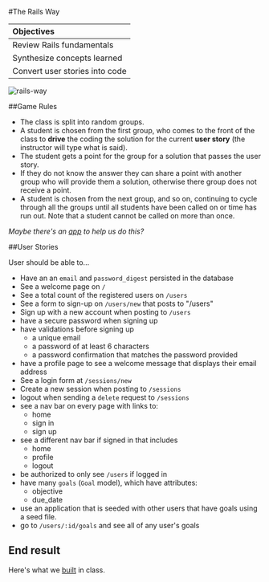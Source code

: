 #The Rails Way

| Objectives |
| :---- |
| Review Rails fundamentals |
| Synthesize concepts learned |
| Convert user stories into code |

![rails-way](http://i.giphy.com/MsvRClUHCl4S4.gif)

##Game Rules

* The class is split into random groups.
* A student is chosen from the first group, who comes to the front of the class to **drive** the coding the solution for the current **user story** (the instructor will type what is said).
* The student gets a point for the group for a solution that passes the user story.
* If they do not know the answer they can share a point with another group who will provide them a solution, otherwise there group does not receive a point.
* A student is chosen from the next group, and so on, continuing to cycle through all the groups until all students have been called on or time has run out. Note that a student cannot be called on more than once.

*Maybe there's an [app](https://github.com/iliastsangaris/random-groups) to help us do this?*


##User Stories

User should be able to...

* Have an an `email` and `password_digest` persisted in the database
* See a welcome page on `/`
* See a total count of the registered users on `/users`
* See a form to sign-up on `/users/new` that posts to "/users"
* Sign up with a new account when posting to `/users`
* have a secure password when signing up
* have validations before signing up
    * a unique email
    * a password of at least 6 characters
    * a password confirmation that matches the password provided
* have a profile page to see a welcome message that displays their email address
* See a login form at `/sessions/new`
* Create a new session when posting to `/sessions`
* logout when sending a `delete` request to `/sessions`
* see a nav bar on every page with links to:
    * home
    * sign in
    * sign up
* see a different nav bar if signed in that includes
    * home
    * profile
    * logout
* be authorized to only see `/users` if logged in
* have many `goals` (`Goal` model), which have attributes:
    * objective
    * due_date
* use an application that is seeded with other users that have goals using a seed file.
* go to `/users/:id/goals` and see all of any user's goals


## End result

Here's what we [built](https://github.com/sf-wdi-21/RailsWayInClassBuild) in class.

